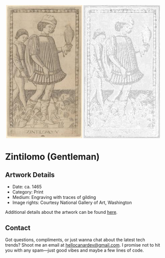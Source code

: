 <html>

<div align="center">
    <img width="49%" src="artwork.jpg" alt="artwork"/>
    <img width="49%" src="ascii_artwork.jpg" alt="artwork ASCII"/>
</div>

# Zintilomo (Gentleman)

## Artwork Details

- Date: ca. 1465
- Category: Print
- Medium: Engraving with traces of gilding
- Image rights: Courtesy National Gallery of Art, Washington

Additional details about the artwork can be found [here](https://www.artsy.net/artwork/master-of-the-e-series-tarocchi-zintilomo-gentleman).

## Contact

Got questions, compliments, or just wanna chat about the latest tech trends? Shoot me an email
at [hellocanardev@gmail.com](mailto:hellocanardev@gmail.com). I promise not to hit you with any spam—just good vibes and
maybe a few lines of code.

</html>
